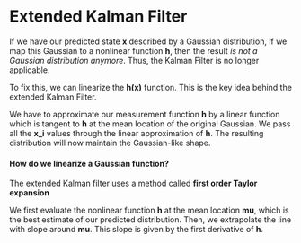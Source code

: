# Extended Kalman Filter

If we have our predicted state **x** described by a Gaussian distribution, if we map this Gaussian to a nonlinear function **h**, then the result *is not a Gaussian distribution anymore*. Thus, the Kalman Filter is no longer applicable.

To fix this, we can linearize the **h(x)** function. This is the key idea behind the extended Kalman Filter.

We have to approximate our measurement function **h** by a linear function which is tangent to **h** at the mean location of the original Gaussian. We pass all the **x_i** values through the linear approximation of **h**. The resulting distribution will now maintain the Gaussian-like shape.

#### How do we linearize a Gaussian function?

The extended Kalman filter uses a method called **first order Taylor expansion**

We first evaluate the nonlinear function **h** at the mean location **mu**, which is the best estimate of our predicted distribution. Then, we extrapolate the line with slope around **mu**. This slope is given by the first derivative of **h**.
